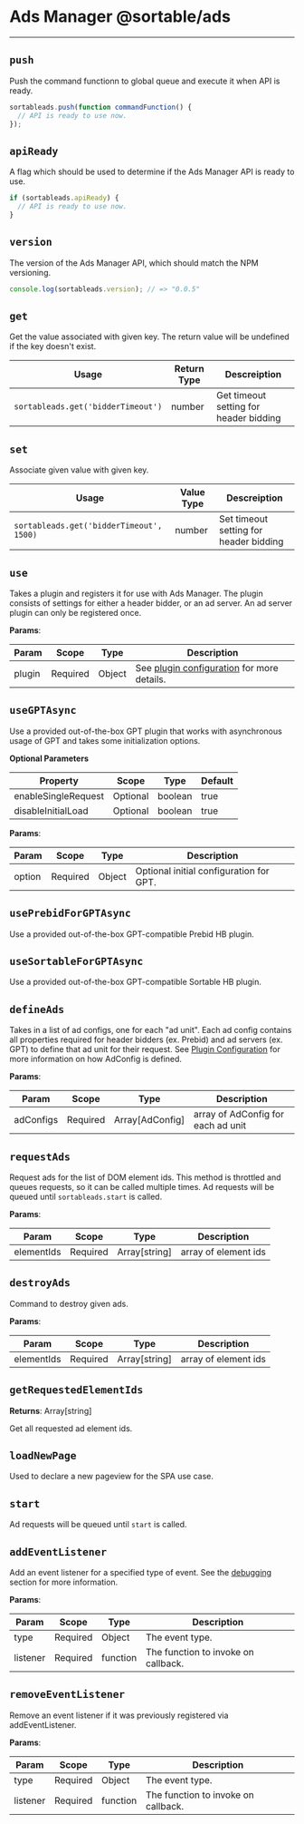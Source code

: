 # Ads Manager @sortable/ads

---

## `push`

Push the command functionn to global queue and execute it when API is ready.

```js
sortableads.push(function commandFunction() {
  // API is ready to use now.
});
```

## `apiReady`

A flag which should be used to determine if the Ads Manager API is ready to use.

```js
if (sortableads.apiReady) {
  // API is ready to use now.
}
```

## `version`

The version of the Ads Manager API, which should match the NPM versioning.

```js
console.log(sortableads.version); // => "0.0.5"
```

## `get`

Get the value associated with given key. The return value will be undefined if the key doesn't exist.

| Usage                              | Return Type | Descreiption                           |
|------------------------------------|-------------|----------------------------------------|
| `sortableads.get('bidderTimeout')` | number      | Get timeout setting for header bidding |

## `set`

Associate given value with given key.

| Usage                                    | Value Type | Descreiption                           |
|------------------------------------------|------------|----------------------------------------|
| `sortableads.get('bidderTimeout', 1500)` | number     | Set timeout setting for header bidding |

## `use`

Takes a plugin and registers it for use with Ads Manager. The plugin consists of settings for either a header bidder, or an ad server. An ad server plugin can only be registered once.

**Params**:

| Param  | Scope    |Type    | Description                                  |
|--------|----------|--------|----------------------------------------------|
| plugin | Required | Object | See [plugin configuration] for more details. |

[plugin configuration]: #plugin-configuration

## `useGPTAsync`

Use a provided out-of-the-box GPT plugin that works with asynchronous usage of GPT and takes some initialization options.

**Optional Parameters**

| Property            | Scope    | Type    | Default |
|---------------------|----------|---------|---------|
| enableSingleRequest | Optional | boolean | true    |
| disableInitialLoad  | Optional | boolean | true    |

**Params**:

| Param  | Scope    |Type    | Description                             |
|--------|----------|--------|-----------------------------------------|
| option | Required | Object | Optional initial configuration for GPT. |

## `usePrebidForGPTAsync`

Use a provided out-of-the-box GPT-compatible Prebid HB plugin.

## `useSortableForGPTAsync`

Use a provided out-of-the-box GPT-compatible Sortable HB plugin.

## `defineAds`

Takes in a list of ad configs, one for each "ad unit". Each ad config contains all properties required for header bidders (ex. Prebid) and ad servers (ex. GPT) to define that ad unit for their request. See [Plugin Configuration](#plugin-configuration) for more information on how AdConfig is defined.

**Params**:

| Param     | Scope    | Type            | Description                        |
|-----------|----------|-----------------|------------------------------------|
| adConfigs | Required | Array[AdConfig] | array of AdConfig for each ad unit |

## `requestAds`

Request ads for the list of DOM element ids. This method is throttled and queues requests, so it can be called multiple times. Ad requests will be queued until `sortableads.start` is called.

**Params**:

| Param      | Scope    | Type          | Description          |
|------------|----------|---------------|----------------------|
| elementIds | Required | Array[string] | array of element ids |

## `destroyAds`

Command to destroy given ads.

**Params**:

| Param      | Scope    | Type          | Description          |
|------------|----------|---------------|----------------------|
| elementIds | Required | Array[string] | array of element ids |

## `getRequestedElementIds`

**Returns**: Array[string]

Get all requested ad element ids.

## `loadNewPage`

Used to declare a new pageview for the SPA use case.

## `start`

Ad requests will be queued until `start` is called.

## `addEventListener`

Add an event listener for a specified type of event. See the [debugging](#how-to-debug) section for more information.

**Params**:

| Param     | Scope    |Type      | Description                         |
|-----------|----------|----------|-------------------------------------|
| type      | Required | Object   | The event type.                     |
| listener  | Required | function | The function to invoke on callback. |

## `removeEventListener`

Remove an event listener if it was previously registered via addEventListener.

**Params**:

| Param     | Scope    |Type      | Description                         |
|-----------|----------|----------|-------------------------------------|
| type      | Required | Object   | The event type.                     |
| listener  | Required | function | The function to invoke on callback. |
